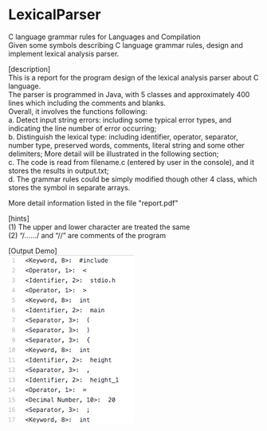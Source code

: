 # LexicalParser
C language grammar rules for Languages and Compilation  
Given some symbols describing C language grammar rules, design and implement lexical analysis parser.  
  
[description]  
This is a report for the program design of the lexical analysis parser about C language.   
The parser is programmed in Java, with 5 classes and approximately 400 lines which including the comments and blanks.  
Overall, it involves the functions following:  
a.	Detect input string errors: including some typical error types, and indicating the line number of error occurring;  
b.	Distinguish the lexical type: including identifier, operator, separator, number type, preserved words, comments, literal string and some other delimiters; More detail will be illustrated in the following section;  
c.	The code is read from filename.c (entered by user in the console), and it stores the results in output.txt;  
d.	The grammar rules could be simply modified though other 4 class, which stores the symbol in separate arrays.  

More detail information listed in the file "report.pdf"  

[hints]  
(1) The upper and lower character are treated the same  
(2) “/*......*/ and “//” are comments of the program  

[Output Demo]  
![Demo](https://github.com/Hileoo/LexicalParser/blob/master/Output_Demo.jpeg)  

